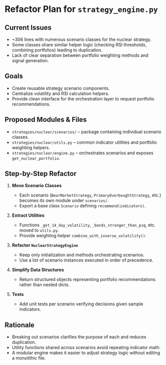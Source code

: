 # Refactor Plan for `strategy_engine.py`

## Current Issues
- ~306 lines with numerous scenario classes for the nuclear strategy.
- Some classes share similar helper logic (checking RSI thresholds, combining portfolios) leading to duplication.
- Lack of clear separation between portfolio weighting methods and signal generation.

## Goals
- Create reusable strategy scenario components.
- Centralize volatility and RSI calculation helpers.
- Provide clean interface for the orchestration layer to request portfolio recommendations.

## Proposed Modules & Files
- `strategies/nuclear/scenarios/` – package containing individual scenario classes.
- `strategies/nuclear/utils.py` – common indicator utilities and portfolio weighting helpers.
- `strategies/nuclear/engine.py` – orchestrates scenarios and exposes `get_nuclear_portfolio`.

## Step-by-Step Refactor
1. **Move Scenario Classes**
   - Each scenario (`BearMarketStrategy`, `PrimaryOverboughtStrategy`, etc.) becomes its own module under `scenarios/`.
   - Export a base class `Scenario` defining `recommend(indicators)`.

2. **Extract Utilities**
   - Functions `_get_14_day_volatility`, `_bonds_stronger_than_psq`, etc. moved to `utils.py`.
   - Provide weighting helper `combine_with_inverse_volatility()`.

3. **Refactor `NuclearStrategyEngine`**
   - Keep only initialization and methods orchestrating scenarios.
   - Use a list of scenario instances executed in order of precedence.

4. **Simplify Data Structures**
   - Return structured objects representing portfolio recommendations rather than nested dicts.

5. **Tests**
   - Add unit tests per scenario verifying decisions given sample indicators.

## Rationale
- Breaking out scenarios clarifies the purpose of each and reduces duplication.
- Utility functions shared across scenarios avoid repeating indicator math.
- A modular engine makes it easier to adjust strategy logic without editing a monolithic file.


